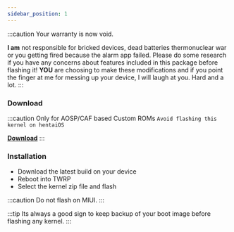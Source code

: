 ```yaml
---
sidebar_position: 1
---
```

:::caution
Your warranty is now void.

**I am** not responsible for bricked devices, dead batteries
thermonuclear war or you getting fired because the alarm app failed. Please
do some research if you have any concerns about features included in this package
before flashing it! **YOU** are choosing to make these modifications and if
you point the finger at me for messing up your device, I will laugh at you. Hard and a lot.
:::

### Download
:::caution
Only for AOSP/CAF based Custom ROMs
`Avoid flashing this kernel on hentaiOS`

[**Download**](https://github.com/UtsavBalar1231/kernel_xiaomi_sm8250/releases/tag/0.1.a)
:::

### Installation
- Download the latest build on your device
- Reboot into TWRP
- Select the kernel zip file and flash

:::caution
Do not flash on MIUI.
:::

:::tip
Its always a good sign to keep backup of your boot image before flashing any kernel.
:::

